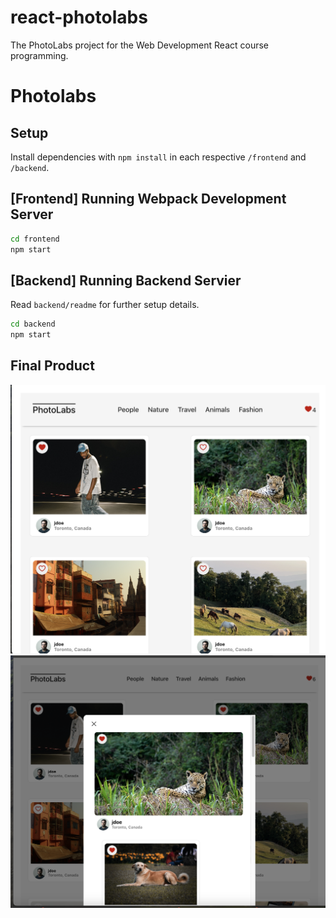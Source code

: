 # react-photolabs
The PhotoLabs project for the Web Development React course programming.

# Photolabs

## Setup

Install dependencies with `npm install` in each respective `/frontend` and `/backend`.

## [Frontend] Running Webpack Development Server

```sh
cd frontend
npm start
```

## [Backend] Running Backend Servier

Read `backend/readme` for further setup details.

```sh
cd backend
npm start
```

## Final Product

!["Screenshot of URLs Index page"](https://github.com/ealhl/photolabs/blob/main/docs/index.png)
!["Screenshot of URLs Edit page"](https://github.com/ealhl/photolabs/blob/main/docs/modal.png)
